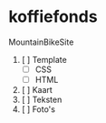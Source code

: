 # koffiefonds
MountainBikeSite

1. [ ] Template
   * [ ] CSS
   * [ ] HTML
2. [ ] Kaart
3. [ ] Teksten
4. [ ] Foto's
